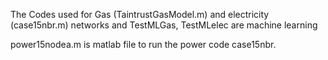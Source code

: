 The Codes used for Gas (TaintrustGasModel.m) and electricity (case15nbr.m) networks and TestMLGas, TestMLelec are machine learning

power15nodea.m is matlab file to run the power code case15nbr.
